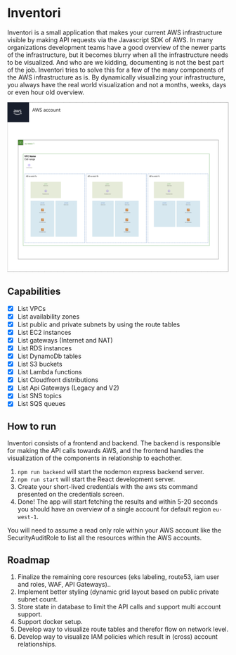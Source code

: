 # Inventori

Inventori is a small application that makes your current AWS infrastructure visible by making
API requests via the Javascript SDK of AWS. In many organizations development teams have a good overview
of the newer parts of the infrastructure, but it becomes blurry when all the infrastructure needs to be visualized.
And who are we kidding, documenting is not the best part of the job.
Inventori tries to solve this for a few of the many components of the AWS infrastructure as is.
By dynamically visualizing your infrastructure, you always have the real world visualization and not a months, weeks, days or even hour old overview.

![alt text](./Example.png)

## Capabilities

- [x] List VPCs
- [x] List availability zones
- [x] List public and private subnets by using the route tables
- [x] List EC2 instances
- [x] List gateways (Internet and NAT)
- [x] List RDS instances
- [x] List DynamoDb tables
- [x] List S3 buckets
- [x] List Lambda functions
- [x] List Cloudfront distributions
- [x] List Api Gateways (Legacy and V2)
- [x] List SNS topics
- [x] List SQS queues

## How to run

Inventori consists of a frontend and backend.
The backend is responsible for making the API calls towards AWS,
and the frontend handles the visualization of the components in relationship to eachother.

1. `npm run backend` will start the nodemon express backend server.
2. `npm run start` will start the React development server.
3. Create your short-lived credentials with the aws sts command presented on the credentials screen.
4. Done! The app will start fetching the results and within 5-20 seconds you should have an overview of a single account for default region `eu-west-1`.

You will need to assume a read only role within your AWS account like the SecurityAuditRole to list
all the resources within the AWS accounts. 

## Roadmap

1. Finalize the remaining core resources (eks labeling, route53, iam user and roles, WAF, API Gateways)..
2. Implement better styling (dynamic grid layout based on public private subnet count.
3. Store state in database to limit the API calls and support multi account support.
4. Support docker setup.
5. Develop way to visualize route tables and therefor flow on network level.
6. Develop way to visualize IAM policies which result in (cross) account relationships.
